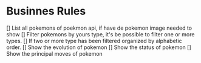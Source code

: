 # Businnes Rules

[] List all pokemons of poekmon api, if have de pokemon image needed to show
[] Filter pokemons by yours type, it's be possible to filter one or more types.
  [] If two or more type has been filtered organized by alphabetic order.
[] Show the evolution of pokemon
[] Show the status of pokemon
[] Show the principal moves of pokemon
